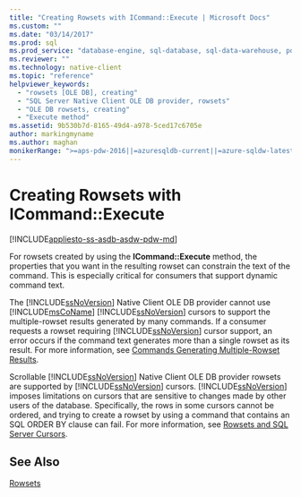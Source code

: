 ```yaml
---
title: "Creating Rowsets with ICommand::Execute | Microsoft Docs"
ms.custom: ""
ms.date: "03/14/2017"
ms.prod: sql
ms.prod_service: "database-engine, sql-database, sql-data-warehouse, pdw"
ms.reviewer: ""
ms.technology: native-client
ms.topic: "reference"
helpviewer_keywords: 
  - "rowsets [OLE DB], creating"
  - "SQL Server Native Client OLE DB provider, rowsets"
  - "OLE DB rowsets, creating"
  - "Execute method"
ms.assetid: 9b530b7d-8165-49d4-a978-5ced17c6705e
author: markingmyname
ms.author: maghan
monikerRange: ">=aps-pdw-2016||=azuresqldb-current||=azure-sqldw-latest||>=sql-server-2016||=sqlallproducts-allversions||>=sql-server-linux-2017||=azuresqldb-mi-current"
---
```

# Creating Rowsets with ICommand::Execute
[!INCLUDE[appliesto-ss-asdb-asdw-pdw-md](../../includes/appliesto-ss-asdb-asdw-pdw-md.md)]

  For rowsets created by using the **ICommand::Execute** method, the properties that you want in the resulting rowset can constrain the text of the command. This is especially critical for consumers that support dynamic command text.  
  
 The [!INCLUDE[ssNoVersion](../../includes/ssnoversion-md.md)] Native Client OLE DB provider cannot use [!INCLUDE[msCoName](../../includes/msconame-md.md)] [!INCLUDE[ssNoVersion](../../includes/ssnoversion-md.md)] cursors to support the multiple-rowset results generated by many commands. If a consumer requests a rowset requiring [!INCLUDE[ssNoVersion](../../includes/ssnoversion-md.md)] cursor support, an error occurs if the command text generates more than a single rowset as its result. For more information, see [Commands Generating Multiple-Rowset Results](../../relational-databases/native-client-ole-db-commands/commands-generating-multiple-rowset-results.md).  
  
 Scrollable [!INCLUDE[ssNoVersion](../../includes/ssnoversion-md.md)] Native Client OLE DB provider rowsets are supported by [!INCLUDE[ssNoVersion](../../includes/ssnoversion-md.md)] cursors. [!INCLUDE[ssNoVersion](../../includes/ssnoversion-md.md)] imposes limitations on cursors that are sensitive to changes made by other users of the database. Specifically, the rows in some cursors cannot be ordered, and trying to create a rowset by using a command that contains an SQL ORDER BY clause can fail. For more information, see [Rowsets and SQL Server Cursors](../../relational-databases/native-client-ole-db-rowsets/rowsets-and-sql-server-cursors.md).  
  
## See Also  
 [Rowsets](../../relational-databases/native-client-ole-db-rowsets/rowsets.md)  
  
  
